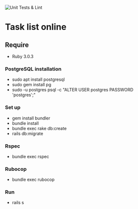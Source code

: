 ![Unit Tests & Lint](https://github.com/ChtobiUchitsyaNadoBitProfi/task_list/workflows/Unit%20Tests%20&%20Lint/badge.svg)
# Task list online

## Require
* Ruby 3.0.3
### PostgreSQL installation
* sudo apt install postgresql
* sudo gem install pg
* sudo -u postgres psql -c "ALTER USER postgres PASSWORD 'postgres';"
### Set up
* gem install bundler
* bundle install
* bundle exec rake db:create
* rails db:migrate
### Rspec
* bundle exec rspec
### Rubocop
* bundle exec rubocop
### Run
* rails s

